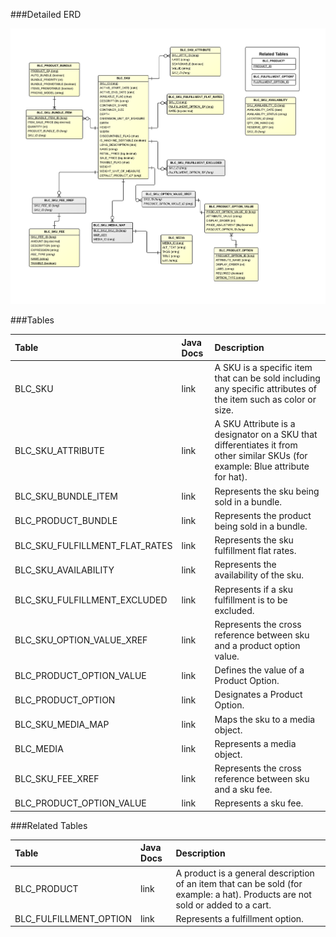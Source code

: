 

###Detailed ERD

![Catalog Sku Detail](images/dataModel/CatalogSkuDetailedERD.png)

###Tables

| Table				   | Java Docs	 	| Description                                         |
|:--------------------|:--------------|:----------------------------------------------------|
|BLC_SKU              | link          | A SKU is a specific item that can be sold including any specific attributes of the item such as color or size.  |
|BLC_SKU_ATTRIBUTE    | link          | A SKU Attribute is a designator on a SKU that differentiates it from other similar SKUs (for example: Blue attribute for hat).  |
|BLC_SKU_BUNDLE_ITEM  | link          | Represents the sku being sold in a bundle.  |
|BLC_PRODUCT_BUNDLE   | link          | Represents the product being sold in a bundle.  |
|BLC_SKU_FULFILLMENT_FLAT_RATES| link | Represents the sku fulfillment flat rates.  |
|BLC_SKU_AVAILABILITY | link          | Represents the availability of the sku.  |
|BLC_SKU_FULFILLMENT_EXCLUDED| link   | Represents if a sku fulfillment is to be excluded.  |
|BLC_SKU_OPTION_VALUE_XREF   | link   | Represents the cross reference between sku and a product option value. |
|BLC_PRODUCT_OPTION_VALUE    | link   | Defines the value of a Product Option.  |
|BLC_PRODUCT_OPTION    | link         | Designates a Product Option.  |
|BLC_SKU_MEDIA_MAP    | link          | Maps the sku to a media object.  |
|BLC_MEDIA            | link          | Represents a media object.  |
|BLC_SKU_FEE_XREF    | link           | Represents the cross reference between sku and a sku fee. |
|BLC_PRODUCT_OPTION_VALUE    | link   | Represents a sku fee.  |


###Related Tables

| Table				   | Java Docs	 	| Description                                         |
|:--------------------|:--------------|:----------------------------------------------------|
|BLC_PRODUCT          | link          | A product is a general description of an item that can be sold (for example: a hat). Products are not sold or added to a cart.  |
|BLC_FULFILLMENT_OPTION | link        | Represents a fulfillment option.  |

